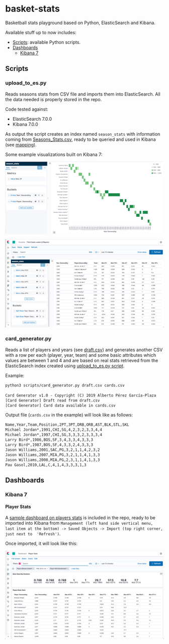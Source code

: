 # basket-stats
Basketball stats playground based on Python, ElasticSearch
and Kibana.

Available stuff up to now includes:

* [Scripts](#scripts): available Python scripts.
* [Dashboards](#dashboards)
  * [Kibana 7](#kibana-7)

## Scripts

### upload_to_es.py

Reads seasons stats from CSV file and imports them into 
ElasticSearch. All the data needed is properly stored in
the repo.

Code tested against:
* ElasticSearch 7.0.0
* Kibana 7.0.0

As output the script creates an index named `season_stats`
with information coming from 
[Seasons_Stats.csv](data/nba-players-stats/Seasons_Stats.csv),
ready to be queried and used in Kibana (see 
[mapping](mappings/season_stats.json)).

Some example visualizations built on Kibana 7:

![Top Scorers Heatmap](assets/screenshots/top_scorers_heatmap.png)

![Top Scorers Table](assets/screenshots/top_scorers_table.png)

### card_generator.py

Reads a list of players and years (see [draft.csv](draft.csv)) and generates
another CSV with a row per each (player, year, team) and some basic attributes
which values are between 1 and 4 and are based on real stats retrieved from
the ElasticSearch index created using [upload_to_es.py script](#upload_to_espy).

Example:
```
python3 scripts/card_generator.py draft.csv cards.csv

Card Generator v1.0 - Copyright (C) 2019 Alberto Pérez García-Plaza
[Card Generator] Draft read from draft.csv
[Card Generator] Card data available in cards.csv

```

Output file (`cards.csv` in the example) will look like as follows:
```
Name,Year,Team,Position,2PT,3PT,DRB,ORB,AST,BLK,STL,SKL
Michael Jordan*,1991,CHI,SG,4,2,3,2,3,3,4,4
Michael Jordan*,1997,CHI,SG,3,3,3,2,3,3,3,4
Larry Bird*,1986,BOS,SF,3,4,3,3,4,3,3,3
Larry Bird*,1987,BOS,SF,4,3,3,2,4,3,3,3
Jason Williams,2001,SAC,PG,3,2,1,1,4,2,3,2
Jason Williams,2007,MIA,PG,3,2,1,1,4,1,3,3
Jason Williams,2008,MIA,PG,2,3,1,1,4,1,3,3
Pau Gasol,2010,LAL,C,4,1,4,3,3,3,1,3
```

## Dashboards

### Kibana 7

#### Player Stats

A [sample dashboard on players stats](dashboards/kibana7/PlayerStats.json)
is included in the repo, ready to be imported into Kibana from
`Management (left hand side vertical menu, last item at the bottom)
 -> Saved Objects -> Import (top right corner, just next to 
 'Refresh')`. 
 
Once imported, it will look like this:

![Player Stats Sample Dashboard](assets/screenshots/player_stats_sample_dashboard.png)